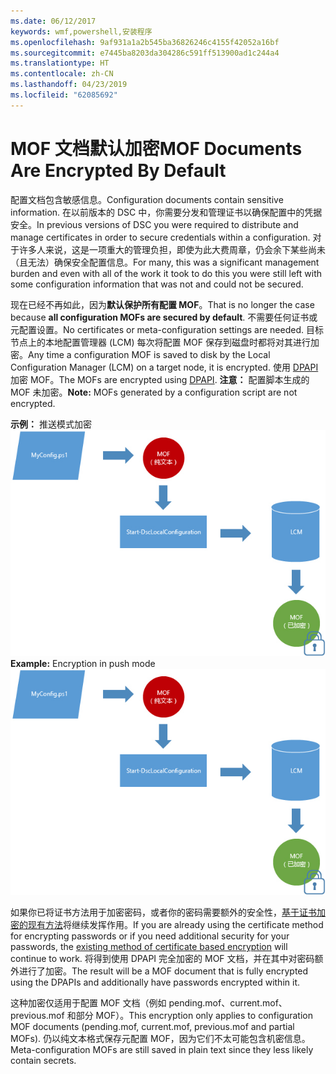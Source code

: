 ```yaml
---
ms.date: 06/12/2017
keywords: wmf,powershell,安装程序
ms.openlocfilehash: 9af931a1a2b545ba36826246c4155f42052a16bf
ms.sourcegitcommit: e7445ba8203da304286c591ff513900ad1c244a4
ms.translationtype: HT
ms.contentlocale: zh-CN
ms.lasthandoff: 04/23/2019
ms.locfileid: "62085692"
---
```

# <a name="mof-documents-are-encrypted-by-default"></a><span data-ttu-id="13b00-102">MOF 文档默认加密</span><span class="sxs-lookup"><span data-stu-id="13b00-102">MOF Documents Are Encrypted By Default</span></span>

<span data-ttu-id="13b00-103">配置文档包含敏感信息。</span><span class="sxs-lookup"><span data-stu-id="13b00-103">Configuration documents contain sensitive information.</span></span> <span data-ttu-id="13b00-104">在以前版本的 DSC 中，你需要分发和管理证书以确保配置中的凭据安全。</span><span class="sxs-lookup"><span data-stu-id="13b00-104">In previous versions of DSC you were required to distribute and manage certificates in order to secure credentials within a configuration.</span></span> <span data-ttu-id="13b00-105">对于许多人来说，这是一项重大的管理负担，即使为此大费周章，仍会余下某些尚未（且无法）确保安全配置信息。</span><span class="sxs-lookup"><span data-stu-id="13b00-105">For many, this was a significant management burden and even with all of the work it took to do this you were still left with some configuration information that was not and could not be secured.</span></span>

<span data-ttu-id="13b00-106">现在已经不再如此，因为**默认保护所有配置 MOF**。</span><span class="sxs-lookup"><span data-stu-id="13b00-106">That is no longer the case because **all configuration MOFs are secured by default**.</span></span> <span data-ttu-id="13b00-107">不需要任何证书或元配置设置。</span><span class="sxs-lookup"><span data-stu-id="13b00-107">No certificates or meta-configuration settings are needed.</span></span> <span data-ttu-id="13b00-108">目标节点上的本地配置管理器 (LCM) 每次将配置 MOF 保存到磁盘时都将对其进行加密。</span><span class="sxs-lookup"><span data-stu-id="13b00-108">Any time a configuration MOF is saved to disk by the Local Configuration Manager (LCM) on a target node, it is encrypted.</span></span> <span data-ttu-id="13b00-109">使用 [DPAPI](https://msdn.microsoft.com/library/ms995355.aspx) 加密 MOF。</span><span class="sxs-lookup"><span data-stu-id="13b00-109">The MOFs are encrypted using [DPAPI](https://msdn.microsoft.com/library/ms995355.aspx).</span></span> <span data-ttu-id="13b00-110">**注意：** 配置脚本生成的 MOF 未加密。</span><span class="sxs-lookup"><span data-stu-id="13b00-110">**Note:** MOFs generated by a configuration script are not encrypted.</span></span>

<span data-ttu-id="13b00-111">**示例：** 推送模式加密 ![MOF 加密](../images/MOF_Encryption.jpg)</span><span class="sxs-lookup"><span data-stu-id="13b00-111">**Example:** Encryption in push mode ![MOF Encryption](../images/MOF_Encryption.jpg)</span></span>

<span data-ttu-id="13b00-112">如果你已将证书方法用于加密密码，或者你的密码需要额外的安全性，[基于证书加密的现有方法](https://msdn.microsoft.com/powershell/dsc/securemof)将继续发挥作用。</span><span class="sxs-lookup"><span data-stu-id="13b00-112">If you are already using the certificate method for encrypting passwords or if you need additional security for your passwords, the [existing method of certificate based encryption](https://msdn.microsoft.com/powershell/dsc/securemof) will continue to work.</span></span> <span data-ttu-id="13b00-113">将得到使用 DPAPI 完全加密的 MOF 文档，并在其中对密码额外进行了加密。</span><span class="sxs-lookup"><span data-stu-id="13b00-113">The result will be a MOF document that is fully encrypted using the DPAPIs and additionally have passwords encrypted within it.</span></span>

<span data-ttu-id="13b00-114">这种加密仅适用于配置 MOF 文档（例如 pending.mof、current.mof、previous.mof 和部分 MOF）。</span><span class="sxs-lookup"><span data-stu-id="13b00-114">This encryption only applies to configuration MOF documents (pending.mof, current.mof, previous.mof and partial MOFs).</span></span> <span data-ttu-id="13b00-115">仍以纯文本格式保存元配置 MOF，因为它们不太可能包含机密信息。</span><span class="sxs-lookup"><span data-stu-id="13b00-115">Meta-configuration MOFs are still saved in plain text since they less likely contain secrets.</span></span>

